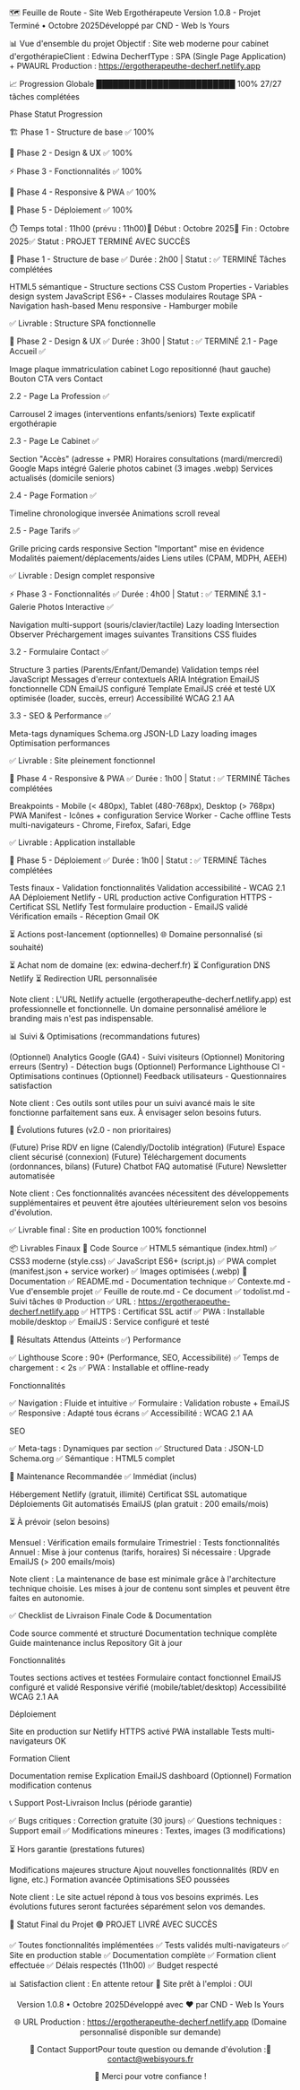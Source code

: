 🗺️ Feuille de Route - Site Web Ergothérapeute
Version 1.0.8 - Projet Terminé • Octobre 2025Développé par CND - Web Is Yours

📊 Vue d'ensemble du projet
Objectif : Site web moderne pour cabinet d'ergothérapieClient : Edwina DecherfType : SPA (Single Page Application) + PWAURL Production : https://ergotherapeuthe-decherf.netlify.app

📈 Progression Globale
█████████████████████████ 100%
27/27 tâches complétées



Phase
Statut
Progression



🏗️ Phase 1 - Structure de base
✅
100%


🎨 Phase 2 - Design & UX
✅
100%


⚡ Phase 3 - Fonctionnalités
✅
100%


📱 Phase 4 - Responsive & PWA
✅
100%


🚀 Phase 5 - Déploiement
✅
100%


⏱️ Temps total : 11h00 (prévu : 11h00)📅 Début : Octobre 2025📅 Fin : Octobre 2025✅ Statut : PROJET TERMINÉ AVEC SUCCÈS

🎯 Phase 1 - Structure de base ✅
Durée : 2h00 | Statut : ✅ TERMINÉ
Tâches complétées

 HTML5 sémantique - Structure sections
 CSS Custom Properties - Variables design system
 JavaScript ES6+ - Classes modulaires
 Routage SPA - Navigation hash-based
 Menu responsive - Hamburger mobile

✅ Livrable : Structure SPA fonctionnelle

🎨 Phase 2 - Design & UX ✅
Durée : 3h00 | Statut : ✅ TERMINÉ
2.1 - Page Accueil ✅

 Image plaque immatriculation cabinet
 Logo repositionné (haut gauche)
 Bouton CTA vers Contact

2.2 - Page La Profession ✅

 Carrousel 2 images (interventions enfants/seniors)
 Texte explicatif ergothérapie

2.3 - Page Le Cabinet ✅

 Section "Accès" (adresse + PMR)
 Horaires consultations (mardi/mercredi)
 Google Maps intégré
 Galerie photos cabinet (3 images .webp)
 Services actualisés (domicile seniors)

2.4 - Page Formation ✅

 Timeline chronologique inversée
 Animations scroll reveal

2.5 - Page Tarifs ✅

 Grille pricing cards responsive
 Section "Important" mise en évidence
 Modalités paiement/déplacements/aides
 Liens utiles (CPAM, MDPH, AEEH)

✅ Livrable : Design complet responsive

⚡ Phase 3 - Fonctionnalités ✅
Durée : 4h00 | Statut : ✅ TERMINÉ
3.1 - Galerie Photos Interactive ✅

 Navigation multi-support (souris/clavier/tactile)
 Lazy loading Intersection Observer
 Préchargement images suivantes
 Transitions CSS fluides

3.2 - Formulaire Contact ✅

 Structure 3 parties (Parents/Enfant/Demande)
 Validation temps réel JavaScript
 Messages d'erreur contextuels ARIA
 Intégration EmailJS fonctionnelle
 CDN EmailJS configuré
 Template EmailJS créé et testé
 UX optimisée (loader, succès, erreur)
 Accessibilité WCAG 2.1 AA

3.3 - SEO & Performance ✅

 Meta-tags dynamiques
 Schema.org JSON-LD
 Lazy loading images
 Optimisation performances

✅ Livrable : Site pleinement fonctionnel

📱 Phase 4 - Responsive & PWA ✅
Durée : 1h00 | Statut : ✅ TERMINÉ
Tâches complétées

 Breakpoints - Mobile (< 480px), Tablet (480-768px), Desktop (> 768px)
 PWA Manifest - Icônes + configuration
 Service Worker - Cache offline
 Tests multi-navigateurs - Chrome, Firefox, Safari, Edge

✅ Livrable : Application installable

🚀 Phase 5 - Déploiement ✅
Durée : 1h00 | Statut : ✅ TERMINÉ
Tâches complétées

 Tests finaux - Validation fonctionnalités
 Validation accessibilité - WCAG 2.1 AA
 Déploiement Netlify - URL production active
 Configuration HTTPS - Certificat SSL Netlify
 Test formulaire production - EmailJS validé
 Vérification emails - Réception Gmail OK

⏳ Actions post-lancement (optionnelles)
🌐 Domaine personnalisé (si souhaité)

⏳ Achat nom de domaine (ex: edwina-decherf.fr)
⏳ Configuration DNS Netlify
⏳ Redirection URL personnalisée


Note client : L'URL Netlify actuelle (ergotherapeuthe-decherf.netlify.app) est professionnelle et fonctionnelle. Un domaine personnalisé améliore le branding mais n'est pas indispensable.

📊 Suivi & Optimisations (recommandations futures)

(Optionnel) Analytics Google (GA4) - Suivi visiteurs
(Optionnel) Monitoring erreurs (Sentry) - Détection bugs
(Optionnel) Performance Lighthouse CI - Optimisations continues
(Optionnel) Feedback utilisateurs - Questionnaires satisfaction


Note client : Ces outils sont utiles pour un suivi avancé mais le site fonctionne parfaitement sans eux. À envisager selon besoins futurs.

🔧 Évolutions futures (v2.0 - non prioritaires)

(Future) Prise RDV en ligne (Calendly/Doctolib intégration)
(Future) Espace client sécurisé (connexion)
(Future) Téléchargement documents (ordonnances, bilans)
(Future) Chatbot FAQ automatisé
(Future) Newsletter automatisée


Note client : Ces fonctionnalités avancées nécessitent des développements supplémentaires et peuvent être ajoutées ultérieurement selon vos besoins d'évolution.

✅ Livrable final : Site en production 100% fonctionnel

📦 Livrables Finaux
🎁 Code Source
✅ HTML5 sémantique (index.html)
✅ CSS3 moderne (style.css)
✅ JavaScript ES6+ (script.js)
✅ PWA complet (manifest.json + service worker)
✅ Images optimisées (.webp)
📄 Documentation
✅ README.md - Documentation technique
✅ Contexte.md - Vue d'ensemble projet
✅ Feuille de route.md - Ce document
✅ todolist.md - Suivi tâches
🌐 Production
✅ URL : https://ergotherapeuthe-decherf.netlify.app
✅ HTTPS : Certificat SSL actif
✅ PWA : Installable mobile/desktop
✅ EmailJS : Service configuré et testé

🎯 Résultats Attendus (Atteints ✅)
Performance

✅ Lighthouse Score : 90+ (Performance, SEO, Accessibilité)
✅ Temps de chargement : < 2s
✅ PWA : Installable et offline-ready

Fonctionnalités

✅ Navigation : Fluide et intuitive
✅ Formulaire : Validation robuste + EmailJS
✅ Responsive : Adapté tous écrans
✅ Accessibilité : WCAG 2.1 AA

SEO

✅ Meta-tags : Dynamiques par section
✅ Structured Data : JSON-LD Schema.org
✅ Sémantique : HTML5 complet


🔄 Maintenance Recommandée
✅ Immédiat (inclus)

Hébergement Netlify (gratuit, illimité)
Certificat SSL automatique
Déploiements Git automatisés
EmailJS (plan gratuit : 200 emails/mois)

⏳ À prévoir (selon besoins)

Mensuel : Vérification emails formulaire
Trimestriel : Tests fonctionnalités
Annuel : Mise à jour contenus (tarifs, horaires)
Si nécessaire : Upgrade EmailJS (> 200 emails/mois)


Note client : La maintenance de base est minimale grâce à l'architecture technique choisie. Les mises à jour de contenu sont simples et peuvent être faites en autonomie.


✅ Checklist de Livraison Finale
Code & Documentation

 Code source commenté et structuré
 Documentation technique complète
 Guide maintenance inclus
 Repository Git à jour

Fonctionnalités

 Toutes sections actives et testées
 Formulaire contact fonctionnel
 EmailJS configuré et validé
 Responsive vérifié (mobile/tablet/desktop)
 Accessibilité WCAG 2.1 AA

Déploiement

 Site en production sur Netlify
 HTTPS activé
 PWA installable
 Tests multi-navigateurs OK

Formation Client

 Documentation remise
 Explication EmailJS dashboard
 (Optionnel) Formation modification contenus


📞 Support Post-Livraison
Inclus (période garantie)

✅ Bugs critiques : Correction gratuite (30 jours)
✅ Questions techniques : Support email
✅ Modifications mineures : Textes, images (3 modifications)

⏳ Hors garantie (prestations futures)

Modifications majeures structure
Ajout nouvelles fonctionnalités (RDV en ligne, etc.)
Formation avancée
Optimisations SEO poussées


Note client : Le site actuel répond à tous vos besoins exprimés. Les évolutions futures seront facturées séparément selon vos demandes.


🎉 Statut Final du Projet
🟢 PROJET LIVRÉ AVEC SUCCÈS

✅ Toutes fonctionnalités implémentées
✅ Tests validés multi-navigateurs
✅ Site en production stable
✅ Documentation complète
✅ Formation client effectuée
✅ Délais respectés (11h00)
✅ Budget respecté

📊 Satisfaction client : En attente retour
🚀 Site prêt à l'emploi : OUI

<div align="center">

Version 1.0.8 • Octobre 2025Développé avec ❤️ par CND - Web Is Yours

🌐 URL Production : https://ergotherapeuthe-decherf.netlify.app
(Domaine personnalisé disponible sur demande)

📧 Contact SupportPour toute question ou demande d'évolution :📩 contact@webisyours.fr

🙏 Merci pour votre confiance !
</div>